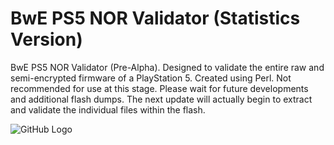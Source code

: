 # BwE PS5 NOR Validator (Statistics Version)

BwE PS5 NOR Validator (Pre-Alpha). Designed to validate the entire raw and semi-encrypted firmware of a PlayStation 5. Created using Perl. Not recommended for use at this stage. Please wait for future developments and additional flash dumps. The next update will actually begin to extract and validate the individual files within the flash.

![GitHub Logo](https://i.imgur.com/asRPBhQ.png)
